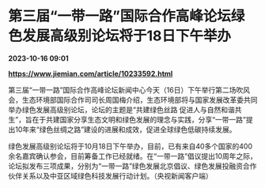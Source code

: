 # 第三届“一带一路”国际合作高峰论坛绿色发展高级别论坛将于18日下午举办

**2023-10-16 09:01**

**https://www.jiemian.com/article/10233592.html**

第三届“一带一路”国际合作高峰论坛新闻中心今天（16日）下午举行第二场吹风会，生态环境部国际合作司司长周国梅介绍，生态环境部将与国家发展改革委共同举办绿色发展高级别论坛，论坛的主题是“共建绿色丝路 促进人与自然和谐共生”，旨在于共建国家分享生态文明和绿色发展的理念与实践，分享“一带一路”提出10年来“绿色丝绸之路”建设的进展和成效，促进全球绿色低碳持续发展。

绿色发展高级别论坛将于10月18日下午举办，目前，已有来自40多个国家的400余名嘉宾确认参会，目前筹备工作已经就绪。在“一带一路”倡议提出10周年之际，论坛拟发布三项成果，分别为“一带一路”绿色发展北京倡议、绿色发展投融资合作伙伴关系以及中亚区域绿色科技发展行动计划。（央视新闻客户端）